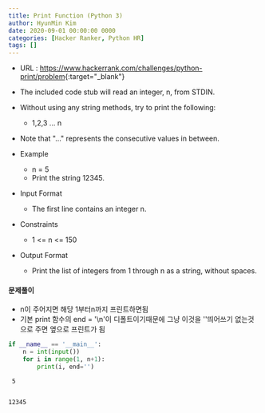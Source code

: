 ```yaml
---
title: Print Function (Python 3)
author: HyunMin Kim
date: 2020-09-01 00:00:00 0000
categories: [Hacker Ranker, Python HR]
tags: []
---
```


- URL : <https://www.hackerrank.com/challenges/python-print/problem>{:target="_blank"}


- The included code stub will read an integer, n, from STDIN.
- Without using any string methods, try to print the following:
    - 1,2,3 ... n 
- Note that "..." represents the consecutive values in between.

- Example
    - n = 5
    - Print the string 12345.

- Input Format
    - The first line contains an integer n.

- Constraints
   - 1 <= n <= 150

- Output Format
    - Print the list of integers from 1 through n as a string, without spaces.

#### 문제풀이
- n이 주어지면 해당 1부터n까지 프린트하면됨
- 기본 print 함수의 end = '\n'이 디폴트이기때문에 그냥 이것을 ''띄어쓰기 없는것으로 주면 옆으로 프린트가 됨


```python
if __name__ == '__main__':
    n = int(input())
    for i in range(1, n+1):
        print(i, end='')
```

     5


    12345
